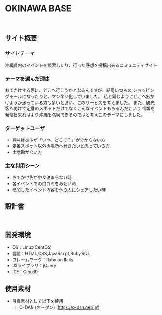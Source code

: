 # OKINAWA BASE
​
## サイト概要
### サイトテーマ
沖縄県内のイベントを検索したり、行った感想を投稿出来るコミュニティサイト
​
### テーマを選んだ理由
おでかけする際に、どこへ行こうかとなるんですが、結局いつもの
ショッピングモールになったりと、マンネリ化していました。
私と同じようにどこへ出かけようか迷っている方も多いと思い、このサービスを考えました。
また、観光客へ向けて定番のスポットだけでなくこんなイベントもあるんだという
情報を発信出来ればより沖縄を満喫できるのではと考えこのテーマにしました。
​
### ターゲットユーザ
* 興味はあるが「いつ、どこで？」が分からない方
* 定番スポット以外の場所へ行きたいと思っている方
* 土地勘がない方
​
### 主な利用シーン
* おでかけ先が中々決まらない時
* 各イベントでの口コミをみたい時
* 参加したイベント内容を他の人にシェアしたい時
​
## 設計書
<!--テーマを設定・提出する時点では不要です-->
​
## 開発環境
- OS：Linux(CentOS)
- 言語：HTML,CSS,JavaScript,Ruby,SQL
- フレームワーク：Ruby on Rails
- JSライブラリ：jQuery
- IDE：Cloud9
​
## 使用素材
- 写真素材として以下を使用
  - O-DAN (オーダン) (https://o-dan.net/ja/)